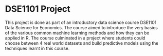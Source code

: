 # DSE1101 Project

 This project is done as part of an introductory data science course DSE1101 Data Science for Economics. The course aimed to introduce the very basics of the various common machine learning methods and how they can be applied in R. The course culminated in a project where students could choose between 4 real world datasets and build predictive models using the techniques learnt in this course.
